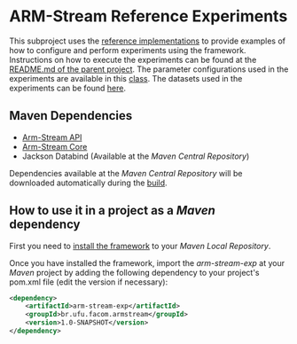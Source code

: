 # ARM-Stream Reference Experiments

This subproject uses the [reference implementations](./../arm-stream-impl) to provide examples of how to configure and
perform experiments using the framework. Instructions on how to execute the experiments can be found at the
[README.md of the parent project](./../README.md). The parameter configurations used in the experiments are available in
this [class](./src/main/java/br/ufu/facom/armstream/exp/workspace/ExperimentWorkspace.java). The datasets used in the
experiments can be found [here](./src/main/resources).

## Maven Dependencies

* [Arm-Stream API](./../arm-stream-api/README.md)
* [Arm-Stream Core](./../arm-stream-core/README.md)
* Jackson Databind (Available at the _Maven Central Repository_)

Dependencies available at the _Maven Central Repository_ will be downloaded automatically during the
[build](./../README.md).

## How to use it in a project as a _Maven_ dependency

First you need to [install the framework](./../README.md) to your _Maven Local Repository_.

Once you have installed the framework, import the _arm-stream-exp_ at your
_Maven_ project by adding the following dependency
to your project's pom.xml file (edit the version if necessary):

```xml
<dependency>
    <artifactId>arm-stream-exp</artifactId>
    <groupId>br.ufu.facom.armstream</groupId>
    <version>1.0-SNAPSHOT</version>
</dependency>
```
